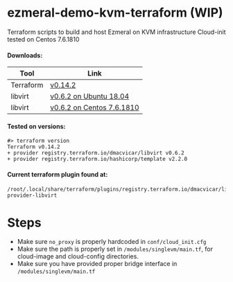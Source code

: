 # ezmeral-demo-kvm-terraform (WIP)
Terraform scripts to build and host Ezmeral on KVM infrastructure
Cloud-init tested on Centos 7.6.1810

#### Downloads:
Tool | Link 
--- | ---
Terraform | [v0.14.2](https://releases.hashicorp.com/terraform/0.14.2/terraform_0.14.2_linux_amd64.zip)
libvirt | [v0.6.2 on Ubuntu 18.04](https://github.com/dmacvicar/terraform-provider-libvirt/releases/download/v0.6.2/terraform-provider-libvirt-0.6.2+git.1585292411.8cbe9ad0.Ubuntu_18.04.amd64.tar.gz)
libvirt | [v0.6.2 on Centos 7.6.1810](https://github.com/dmacvicar/terraform-provider-libvirt/releases/download/v0.6.2/terraform-provider-libvirt-0.6.2+git.1585292411.8cbe9ad0.Fedora_28.x86_64.tar.gz)

#### Tested on versions:
```shell
#> terraform version
Terraform v0.14.2
+ provider registry.terraform.io/dmacvicar/libvirt v0.6.2
+ provider registry.terraform.io/hashicorp/template v2.2.0
```

#### Current terraform plugin found at:
```shell
/root/.local/share/terraform/plugins/registry.terraform.io/dmacvicar/libvirt/0.6.2/linux_amd64/terraform-provider-libvirt
```

# Steps
- Make sure ```no_proxy``` is properly hardcoded in ```conf/cloud_init.cfg```
- Make sure the path is properly set in  ```/modules/singlevm/main.tf```, for cloud-image and cloud-config directories.
- Make sure you have provided proper bridge interface in ```/modules/singlevm/main.tf```